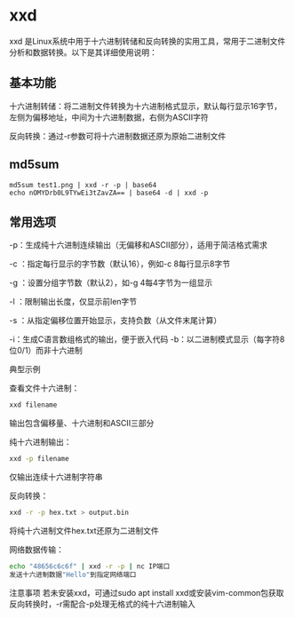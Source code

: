 # xxd

xxd 是Linux系统中用于十六进制转储和反向转换的实用工具，常用于二进制文件分析和数据转换。以下是其详细使用说明：

## 基本功能

‌十六进制转储‌：将二进制文件转换为十六进制格式显示，默认每行显示16字节，左侧为偏移地址，中间为十六进制数据，右侧为ASCII字符

‌反向转换‌：通过-r参数可将十六进制数据还原为原始二进制文件

## md5sum

```shell
md5sum test1.png | xxd -r -p | base64
echo nOMYDrb0L9TYwEi3tZavZA== | base64 -d | xxd -p
```

## 常用选项

-p：生成纯十六进制连续输出（无偏移和ASCII部分），适用于简洁格式需求

-c <cols>：指定每行显示的字节数（默认16），例如-c 8每行显示8字节

-g <bytes>：设置分组字节数（默认2），如-g 4每4字节为一组显示

-l <len>：限制输出长度，仅显示前len字节

-s <offset>：从指定偏移位置开始显示，支持负数（从文件末尾计算）

-i：生成C语言数组格式的输出，便于嵌入代码
-b：以二进制模式显示（每字符8位0/1）而非十六进制

典型示例

‌查看文件十六进制‌：

```bash
xxd filename
```
输出包含偏移量、十六进制和ASCII三部分

‌纯十六进制输出‌：

```bash
xxd -p filename
```
仅输出连续十六进制字符串

‌反向转换‌：

```bash
xxd -r -p hex.txt > output.bin
```
将纯十六进制文件hex.txt还原为二进制文件


‌网络数据传输‌：

```bash
echo "48656c6c6f" | xxd -r -p | nc IP端口
发送十六进制数据"Hello"到指定网络端口
```

注意事项
若未安装xxd，可通过sudo apt install xxd或安装vim-common包获取
反向转换时，-r需配合-p处理无格式的纯十六进制输入
